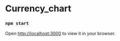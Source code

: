 # Currency_chart

### `npm start`

Open [http://localhost:3000](http://localhost:3000) to view it in your browser.


